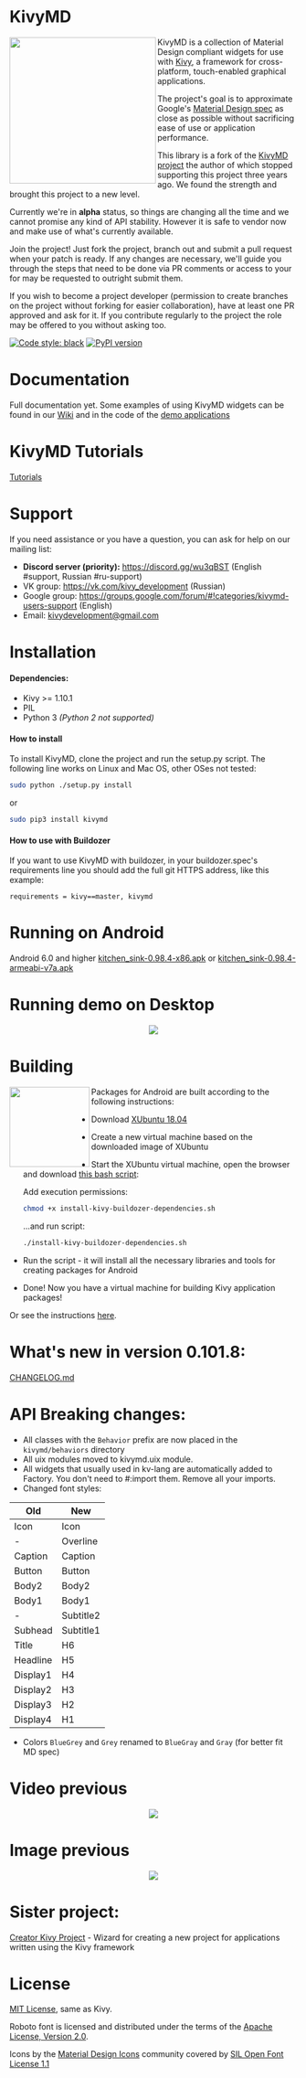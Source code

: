 KivyMD
======

<img align="left" height="256" src="https://github.com/HeaTTheatR/KivyMD/raw/master/kivymd/images/kivy-logo-white-512.png"/>

KivyMD is a collection of Material Design compliant widgets for use with [Kivy](http://kivy.org), a framework for cross-platform, touch-enabled graphical applications.

The project's goal is to approximate Google's [Material Design spec](https://www.google.com/design/spec/material-design/introduction.html) as close as possible without sacrificing ease of use or application performance.

This library is a fork of the [KivyMD project](https://gitlab.com/kivymd/KivyMD) the author of which stopped supporting this project three years ago. We found the strength and brought this project to a new level.

Currently we're in **alpha** status, so things are changing all the time and we cannot promise any kind of API stability. However it is safe to vendor now and make use of what's currently available.

Join the project! Just fork the project, branch out and submit a pull request when your patch is ready. If any changes are necessary, we'll guide you through the steps that need to be done via PR comments or access to your for may be requested to outright submit them.

If you wish to become a project developer (permission to create branches on the project without forking for easier collaboration), have at least one PR approved and ask for it. If you contribute regularly to the project the role may be offered to you without asking too.

[![Code style: black](https://img.shields.io/badge/code%20style-black-000000.svg)](https://github.com/psf/black)
[![PyPI version](https://badge.fury.io/py/kivymd.svg)](https://badge.fury.io/py/kivymd)


Documentation
=============

Full documentation yet. Some examples of using KivyMD widgets can be found in our [Wiki](https://github.com/HeaTTheatR/KivyMD/wiki) and in the code of the [demo applications](https://github.com/HeaTTheatR/KivyMD/tree/master/demos/kitchen_sink/demo_apps)


KivyMD Tutorials
================
[Tutorials](https://www.youtube.com/watch?v=kRWtSkIYPFI&list=PLy5hjmUzdc0nMkzhphsqgPCX62NFhkell&index=1)


Support
=======

If you need assistance or you have a question, you can ask for help on our mailing list:

* **Discord server (priority):** https://discord.gg/wu3qBST (English #support, Russian #ru-support)
* VK group: https://vk.com/kivy_development (Russian)
* Google group: https://groups.google.com/forum/#!categories/kivymd-users-support (English)
* Email: kivydevelopment@gmail.com


Installation
============

#### Dependencies:

* Kivy >= 1.10.1
* PIL
* Python 3 *(Python 2 not supported)*

#### How to install

To install KivyMD, clone the project and run the setup.py script. The following line works on Linux and Mac OS, other OSes not tested:
  ```bash
  sudo python ./setup.py install
  ```
  or
  ```bash
  sudo pip3 install kivymd
  ```
#### How to use with Buildozer

If you want to use KivyMD with buildozer, in your buildozer.spec's requirements line you should add the full git HTTPS address, like this example:
  ```text
  requirements = kivy==master, kivymd
  ```


Running on Android
==================

Android 6.0 and higher [kitchen_sink-0.98.4-x86.apk](https://github.com/HeaTTheatR/KivyMD-data/tree/master/bin/x86) or [kitchen_sink-0.98.4-armeabi-v7a.apk](https://github.com/HeaTTheatR/KivyMD-data/tree/master/bin/armeabi-v7a)


Running demo on Desktop
======================

<p align="center">
  <a href="https://www.youtube.com/watch?v=qU6C_Icp6TM">
    <img src="https://github.com/HeaTTheatR/KivyMD-data/raw/master/gallery/prevideo-run-in-desktop.png">
  </a>
</p>

Building
========

<a href="https://xubuntu.org/release/18-04/">
  <img align="left" height="140" src="https://github.com/HeaTTheatR/KivyMD-data/raw/master/gallery/XUBUNTU.png">
</a>

Packages for Android are built according to the following instructions:
* Download [XUbuntu 18.04](https://xubuntu.org/release/18-04/)
* Create a new virtual machine based on the downloaded image of XUbuntu
* Start the XUbuntu virtual machine, open the browser and download [this bash script](https://github.com/HeaTTheatR/KivyMD-data/blob/master/install-kivy-buildozer-dependencies.sh):

  Add execution permissions:
  ```bash
  chmod +x install-kivy-buildozer-dependencies.sh
  ```
  ...and run script:
  ```bash
  ./install-kivy-buildozer-dependencies.sh
  ```

* Run the script - it will install all the necessary libraries and tools for creating packages for Android
* Done! Now you have a virtual machine for building Kivy application packages!

Or see the instructions [here](https://github.com/zaemiel/kivy-buildozer-installer).


What's new in version 0.101.8:
============================

[CHANGELOG.md](CHANGELOG.md)


API Breaking changes:
=====================

* All classes with the `Behavior` prefix are now placed in the `kivymd/behaviors` directory
* All uix modules moved to kivymd.uix module.
* All widgets that usually used in kv-lang are automatically added to Factory.
You don't need to #:import them. Remove all your imports.
* Changed font styles:

| Old      | New       |
|----------|-----------|
| Icon     | Icon      |
| -        | Overline  |
| Caption  | Caption   |
| Button   | Button    |
| Body2    | Body2     |
| Body1    | Body1     |
| -        | Subtitle2 |
| Subhead  | Subtitle1 |
| Title    | H6        |
| Headline | H5        |
| Display1 | H4        |
| Display2 | H3        |
| Display3 | H2        |
| Display4 | H1        |

* Colors `BlueGrey` and `Grey` renamed to `BlueGray` and `Gray` (for better fit MD spec)


Video previous
==============

<p align="center">
  <a href="https://www.youtube.com/watch?v=oOTdQ-FHeSw">
    <img src="https://github.com/HeaTTheatR/KivyMD-data/raw/master/gallery/prevideo.png">
  </a>
</p>


Image previous
==============

<p align="center">
  <img src="https://github.com/HeaTTheatR/KivyMD-data/raw/master/gallery/previous.png">
</p>


Sister project:
==============

[Creator Kivy Project](https://github.com/HeaTTheatR/CreatorKivyProject) - Wizard for creating a new project for applications written using the Kivy framework


License
=======

[MIT License](LICENSE), same as Kivy.

Roboto font is licensed and distributed under the terms of the [Apache License, Version 2.0](https://www.apache.org/licenses/LICENSE-2.0).

Icons by the [Material Design Icons](https://materialdesignicons.com/) community covered by [SIL Open Font License 1.1](http://scripts.sil.org/cms/scripts/page.php?item_id=OFL_web)

